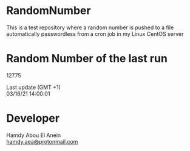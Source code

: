 # RandomNumber    
This is a test repository where a random number is pushed to a file automatically passwordless from a cron job in my Linux CentOS server    
# Random Number of the last run   
12775
      
Last update (GMT +1)    
03/16/21 14:00:01
# Developer    
Hamdy Abou El Anein   
hamdy.aea@protonmail.com
